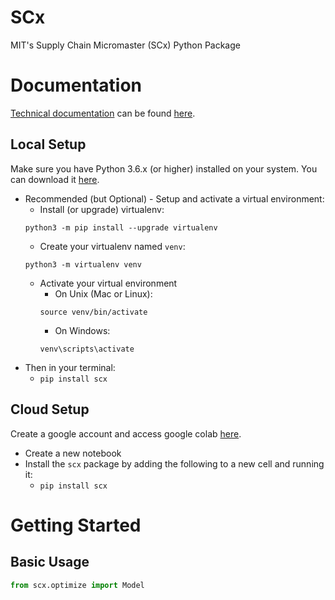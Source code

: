 SCx
==========
MIT's Supply Chain Micromaster (SCx) Python Package

# Documentation
[Technical documentation](https://connor-makowski.github.io/scx/index.html) can be found [here](https://connor-makowski.github.io/scx/index.html).

## Local Setup
Make sure you have Python 3.6.x (or higher) installed on your system. You can download it [here](https://www.python.org/downloads/).
- Recommended (but Optional) - Setup and activate a virtual environment:  
  - Install (or upgrade) virtualenv:
  ```
  python3 -m pip install --upgrade virtualenv
  ```
  - Create your virtualenv named `venv`:
  ```
  python3 -m virtualenv venv
  ```
  - Activate your virtual environment
    - On Unix (Mac or Linux):
    ```
    source venv/bin/activate
    ```
    - On Windows:
    ```
    venv\scripts\activate
    ```
- Then in your terminal:
  - `pip install scx`

## Cloud Setup
Create a google account and access google colab [here](https://colab.research.google.com/).
- Create a new notebook
- Install the `scx` package by adding the following to a new cell and running it:
  - `pip install scx`

# Getting Started

## Basic Usage
```py
from scx.optimize import Model
```
